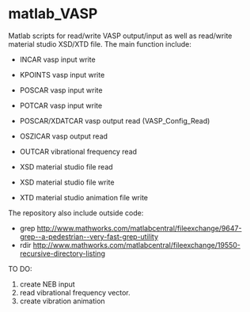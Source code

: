 # matlab_VASP
Matlab scripts for read/write VASP output/input as well as read/write material studio XSD/XTD file.
The main function include:
* INCAR vasp input write
* KPOINTS vasp input write
* POSCAR vasp input write
* POTCAR vasp input write

* POSCAR/XDATCAR vasp output read (VASP_Config_Read)
* OSZICAR vasp output read
* OUTCAR vibrational frequency read

* XSD material studio file read
* XSD material studio file write
* XTD material studio animation file write

The repository also include outside code:
* grep
http://www.mathworks.com/matlabcentral/fileexchange/9647-grep--a-pedestrian--very-fast-grep-utility
* rdir
http://www.mathworks.com/matlabcentral/fileexchange/19550-recursive-directory-listing

TO DO:
  1. create NEB input
  2. read vibrational frequency vector.
  3. create vibration animation
